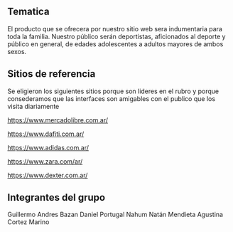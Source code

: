 ## Tematica

El producto que se ofrecera por nuestro sitio web sera indumentaria para toda la familia. Nuestro público serán deportistas, aficionados al deporte y público en general, de edades adolescentes a adultos mayores de ambos sexos.

## Sitios de referencia

Se eligieron los siguientes sitios porque son lideres en el rubro y porque consederamos que las interfaces son amigables con el publico que los visita diariamente

https://www.mercadolibre.com.ar/

https://www.dafiti.com.ar/

https://www.adidas.com.ar/

https://www.zara.com/ar/

https://www.dexter.com.ar/

## Integrantes del grupo

Guillermo Andres Bazan
Daniel Portugal Nahum
Natán Mendieta
Agustina Cortez Marino